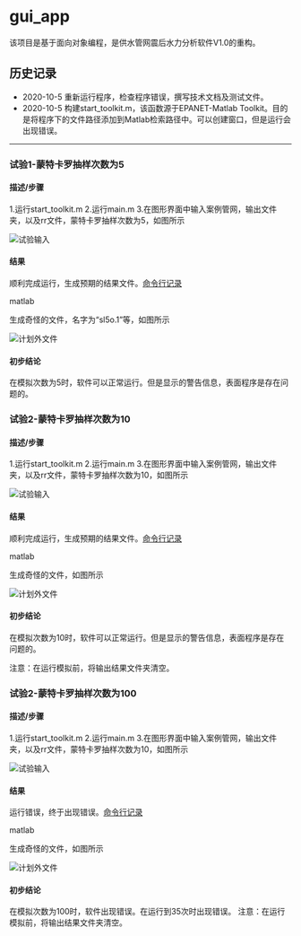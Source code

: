 # gui_app
该项目是基于面向对象编程，是供水管网震后水力分析软件V1.0的重构。

## 历史记录
- 2020-10-5 重新运行程序，检查程序错误，撰写技术文档及测试文件。
- 2020-10-5 构建start_toolkit.m，该函数源于EPANET-Matlab Toolkit。目的是将程序下的文件路径添加到Matlab检索路径中。可以创建窗口，但是运行会出现错误。
----
### 试验1-蒙特卡罗抽样次数为5
#### 描述/步骤
1.运行start_toolkit.m
2.运行main.m
3.在图形界面中输入案例管网，输出文件夹，以及rr文件，蒙特卡罗抽样次数为5，如图所示

![试验输入](https://github.com/lookforhan/appforWDN/blob/dev-check/gui_app/%E8%AF%95%E9%AA%8C/%E8%AF%95%E9%AA%8C1.PNG)
#### 结果

顺利完成运行，生成预期的结果文件。[命令行记录](./试验/试验1)

matlab

生成奇怪的文件，名字为“sl5o.1”等，如图所示

![计划外文件](https://github.com/lookforhan/appforWDN/blob/dev-check/gui_app/%E8%AF%95%E9%AA%8C/%E8%AF%95%E9%AA%8C1_%E8%AE%A1%E5%88%92%E5%A4%96%E6%96%87%E4%BB%B6.png)
#### 初步结论
在模拟次数为5时，软件可以正常运行。但是显示的警告信息，表面程序是存在问题的。

### 试验2-蒙特卡罗抽样次数为10
#### 描述/步骤
1.运行start_toolkit.m
2.运行main.m
3.在图形界面中输入案例管网，输出文件夹，以及rr文件，蒙特卡罗抽样次数为10，如图所示

![试验输入](https://github.com/lookforhan/appforWDN/blob/dev-check/gui_app/%E8%AF%95%E9%AA%8C/%E8%AF%95%E9%AA%8C2.png)
#### 结果

顺利完成运行，生成预期的结果文件。[命令行记录](./试验/试验2)

matlab

生成奇怪的文件，如图所示

![计划外文件](https://github.com/lookforhan/appforWDN/blob/dev-check/gui_app/%E8%AF%95%E9%AA%8C/%E8%AF%95%E9%AA%8C2_%E8%AE%A1%E5%88%92%E5%A4%96%E6%96%87%E4%BB%B6.png)
#### 初步结论
在模拟次数为10时，软件可以正常运行。但是显示的警告信息，表面程序是存在问题的。

注意：在运行模拟前，将输出结果文件夹清空。
### 试验2-蒙特卡罗抽样次数为100
#### 描述/步骤
1.运行start_toolkit.m
2.运行main.m
3.在图形界面中输入案例管网，输出文件夹，以及rr文件，蒙特卡罗抽样次数为10，如图所示

![试验输入](.\试验\试验3.png)
#### 结果

运行错误，终于出现错误。[命令行记录](./试验/试验3)

matlab

生成奇怪的文件，如图所示

![计划外文件](.\试验\试验3_计划外文件.png)
#### 初步结论
在模拟次数为100时，软件出现错误。在运行到35次时出现错误。
注意：在运行模拟前，将输出结果文件夹清空。